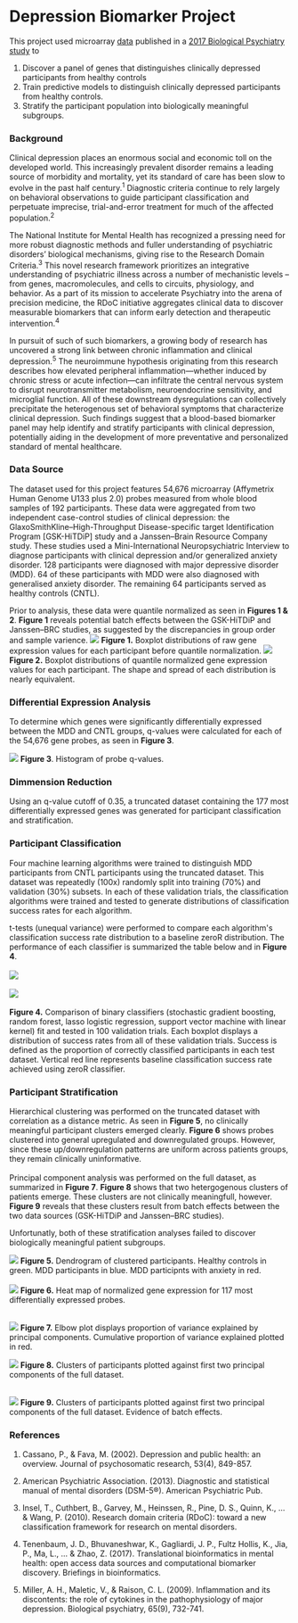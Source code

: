 # Depression Biomarker Project 

This project used  microarray [data](https://www.ncbi.nlm.nih.gov/geo/query/acc.cgi?acc=GSE98793) published in a [2017 Biological Psychiatry study](https://www.ncbi.nlm.nih.gov/pmc/articles/PMC5720346/pdf/main.pdf) to 

1) Discover a panel of genes that distinguishes clinically depressed participants from healthy controls
2) Train predictive models to distinguish clinically depressed participants from healthy controls.
3) Stratify the participant population into biologically meaningful subgroups.

### Background

Clinical depression places an enormous social and economic toll on the developed world. This increasingly prevalent disorder remains a leading source of morbidity and mortality, yet its standard of care has been slow to evolve in the past half century.<sup>1</sup> Diagnostic criteria continue to rely largely on behavioral observations to guide participant classification and perpetuate imprecise, trial-and-error treatment for much of the affected population.<sup>2</sup>

The National Institute for Mental Health has recognized a pressing need for more robust diagnostic methods and fuller understanding of psychiatric disorders’ biological mechanisms, giving rise to the Research Domain Criteria.<sup>3</sup> This novel research framework prioritizes an integrative understanding of psychiatric illness across a number of mechanistic levels – from genes, macromolecules, and cells to circuits, physiology, and behavior. As a part of its mission to accelerate Psychiatry into the arena of precision medicine, the RDoC initiative aggregates clinical data to discover measurable biomarkers that can inform early detection and therapeutic intervention.<sup>4</sup>

In pursuit of such of such biomarkers, a growing body of research has uncovered a strong link between chronic inflammation and clinical depression.<sup>5</sup> The neuroimmune hypothesis originating from this research describes how elevated peripheral inflammation—whether induced by chronic stress or acute infection—can infiltrate the central nervous system to disrupt neurotransmitter metabolism, neuroendocrine sensitivity, and microglial function. All of these downstream dysregulations can collectively precipitate the heterogenous set of behavioral symptoms that characterize clinical depression. Such findings suggest that a blood-based biomarker panel may help identify and stratify participants with clinical depression, potentially aiding in the development of more preventative and personalized standard of mental healthcare.

### Data Source

The dataset used for this project features 54,676 microarray (Affymetrix Human Genome U133 plus 2.0) probes measured from whole blood samples of 192 participants. These data were aggregated from two independent case-control studies of clinical depression: the GlaxoSmithKline–High-Throughput Disease-specific target Identification Program [GSK-HiTDiP] study and a Janssen–Brain Resource Company study. These studies used a Mini-International Neuropsychiatric Interview to diagnose participants with clinical depression and/or generalized anxiety disorder. 128 participants were diagnosed with major depressive disorder (MDD). 64 of these participants with MDD were also diagnosed with generalised anxiety disorder. The remaining 64 participants served as healthy controls (CNTL).  

Prior to analysis, these data were quantile normalized as seen in **Figures 1 & 2**. **Figure 1** reveals potential batch effects between the GSK-HiTDiP and Janssen–BRC studies, as suggested by the discrepancies in group order and sample varience.
![](figures/pcraw_plot.png)
**Figure 1.** Boxplot distributions of raw gene expression values for each participant before quantile normalization.
![](figures/pcnorm_plot.png)
**Figure 2.** Boxplot distributions of quantile normalized gene expression values for each participant. The shape and spread of each distribution is nearly equivalent. 

### Differential Expression Analysis

To determine which genes were significantly differentially expressed between the MDD and CNTL groups, q-values were calculated for each of the 54,676 gene probes, as seen in **Figure 3**.

![](figures/mdd_q_plot.png)
**Figure 3**. Histogram of probe q-values.

### Dimmension Reduction

Using an q-value cutoff of 0.35, a truncated dataset containing the 177 most differentially expressed genes was generated for participant classification and stratification.

### Participant Classification

Four machine learning algorithms were trained to distinguish MDD participants from CNTL participants using the truncated dataset. This dataset was repeatedly (100x) randomly split into training (70%) and validation (30%) subsets. In each of these validation trials, the classification algorithms were trained and tested to generate distributions of classification success rates for each algorithm. 

t-tests (unequal variance) were performed to compare each algorithm's classification success rate distribution to a baseline zeroR distribution. The performance of each classifier is summarized the table below and in **Figure 4**. 
<br><br>
![](figures/classifier_table.png)
<br><br>
![](figures/classifier_plot.png)
<br><br>
**Figure 4.** Comparison of binary classifiers (stochastic gradient boosting, random forest, lasso logistic regression, support vector machine with linear kernel) fit and tested in 100 validation trials. Each boxplot displays a distribution of success rates from all of these validation trials. Success is defined as the proportion of correctly classified participants in each test dataset. Vertical red line represents baseline classification success rate achieved using zeroR classifier.

### Participant Stratification

Hierarchical clustering was performed on the truncated dataset with correlation as a distance metric. As seen in **Figure 5**, no clinically meaningful participant clusters emerged clearly. **Figure 6** shows probes clustered into general upregulated and downregulated groups. However, since these up/downregulation patterns are uniform across patients groups, they remain clinically uninformative. 
<br><br>
Principal component analysis was performed on the full dataset, as summarized in **Figure 7**. **Figure 8** shows that two hetergogenous clusters of patients emerge. These clusters are not clinically meaningfull, however. **Figure 9** reveals that these clusters result from batch effects between the two data sources (GSK-HiTDiP and Janssen–BRC studies).

Unfortunatly, both of these stratification analyses failed to discover biologically meaningful patient subgroups.


![](figures/dendrogram.png)
**Figure 5.** Dendrogram of clustered participants. Healthy controls in green. MDD participants in blue. MDD participnts with anxiety in red.
<br><br>
![](figures/heatmap.png)
**Figure 6.** Heat map of normalized gene expression for 117 most differentially expressed probes.
<br><br>


![](figures/elbow_plot.png)
**Figure 7.** Elbow plot displays proportion of variance explained by principal components. Cumulative proportion of variance explained plotted in red.  

![](figures/group_pca_plot.png)
**Figure 8.** Clusters of participants plotted against first two principal components of the full dataset. 
<br><br>


![](figures/batch_pca_plot.png)
**Figure 9.** Clusters of participants plotted against first two principal components of the full dataset. Evidence of batch effects. 


### References 

1)	Cassano, P., & Fava, M. (2002). Depression and public health: an overview. Journal of psychosomatic research, 53(4), 849-857.

2)	American Psychiatric Association. (2013). Diagnostic and statistical manual of mental disorders (DSM-5®). American Psychiatric Pub.

3)	Insel, T., Cuthbert, B., Garvey, M., Heinssen, R., Pine, D. S., Quinn, K., ... & Wang, P. (2010). Research domain criteria (RDoC): toward a new classification framework for research on mental disorders.

4)	Tenenbaum, J. D., Bhuvaneshwar, K., Gagliardi, J. P., Fultz Hollis, K., Jia, P., Ma, L., ... & Zhao, Z. (2017). Translational bioinformatics in mental health: open access data sources and computational biomarker discovery. Briefings in bioinformatics.

5)	Miller, A. H., Maletic, V., & Raison, C. L. (2009). Inflammation and its discontents: the role of cytokines in the pathophysiology of major depression. Biological psychiatry, 65(9), 732-741.






